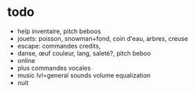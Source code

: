 # todo
- help inventaire, pitch beboos
- jouets: poisson, snowman+fond, coin d'eau, arbres, creuse
- escape: commandes credits, 
- danse, œuf couleur, lang, saleté?, pitch beboo
- online
- plus commandes vocales
- music lvl=general sounds volume equalization
- nuit